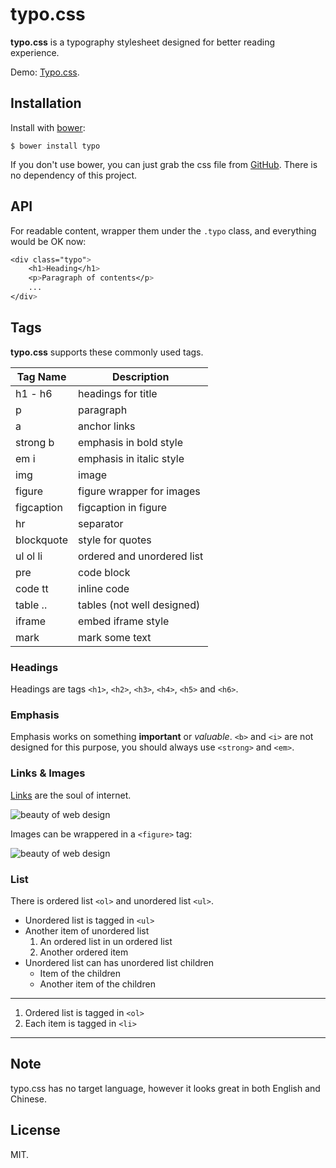 # typo.css

**typo.css** is a typography stylesheet designed for better reading experience.

Demo: [Typo.css](http://typo.reqianduan.com/).

## Installation

Install with [bower](http://bower.io):

    $ bower install typo

If you don't use bower, you can just grab the css file from [GitHub](https://github.com/xiangming/typo). There is no dependency of this project.

## API

For readable content, wrapper them under the `.typo` class, and everything would be OK now:

```css
<div class="typo">
    <h1>Heading</h1>
    <p>Paragraph of contents</p>
    ...
</div>
```

## Tags

**typo.css** supports these commonly used tags.

Tag Name   | Description
---------- | -----------------------------
h1 - h6    | headings for title
p          | paragraph
a          | anchor links
strong b   | emphasis in bold style
em i       | emphasis in italic style
img        | image
figure     | figure wrapper for images
figcaption | figcaption in figure
hr         | separator
blockquote | style for quotes
ul ol li   | ordered and unordered list
pre        | code block
code tt    | inline code
table ..   | tables (not well designed)
iframe     | embed iframe style
mark       | mark some text


### Headings

Headings are tags `<h1>`, `<h2>`, `<h3>`, `<h4>`, `<h5>` and `<h6>`.

### Emphasis

Emphasis works on something **important** or *valuable*. `<b>` and `<i>` are not designed for this purpose, you should always use `<strong>` and `<em>`.

### Links & Images

[Links](https://github.com/xiangming/typo) are the soul of internet.

![beauty of web design](https://images.unsplash.com/photo-1429277005502-eed8e872fe52?crop=entropy&fit=crop&fm=jpg&h=300&ixjsv=2.1.0&ixlib=rb-0.3.5&q=80&w=600)

Images can be wrappered in a `<figure>` tag:

![beauty of web design](https://images.unsplash.com/photo-1429277005502-eed8e872fe52?crop=entropy&fit=crop&fm=jpg&h=300&ixjsv=2.1.0&ixlib=rb-0.3.5&q=80&w=600 "The Beauty of Web Design")

### List

There is ordered list `<ol>` and unordered list `<ul>`.

* Unordered list is tagged in `<ul>`
* Another item of unordered list
    1. An ordered list in un ordered list
    2. Another ordered item
* Unordered list can has unordered list children
    * Item of the children
    * Another item of the children

----

1. Ordered list is tagged in `<ol>`
2. Each item is tagged in `<li>`

----

## Note

typo.css has no target language, however it looks great in both English and Chinese.

## License

MIT.
